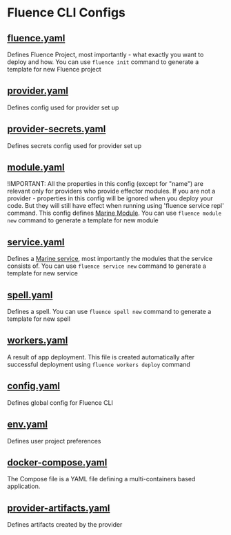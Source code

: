# Fluence CLI Configs

## [fluence.yaml](./fluence.md)

Defines Fluence Project, most importantly - what exactly you want to deploy and how. You can use `fluence init` command to generate a template for new Fluence project

## [provider.yaml](./provider.md)

Defines config used for provider set up

## [provider-secrets.yaml](./provider-secrets.md)

Defines secrets config used for provider set up

## [module.yaml](./module.md)

!IMPORTANT: All the properties in this config (except for "name") are relevant only for providers who provide effector modules. If you are not a provider - properties in this config will be ignored when you deploy your code. But they will still have effect when running using 'fluence service repl' command. This config defines [Marine Module](https://fluence.dev/docs/build/concepts/#modules). You can use `fluence module new` command to generate a template for new module

## [service.yaml](./service.md)

Defines a [Marine service](https://fluence.dev/docs/build/concepts/#services), most importantly the modules that the service consists of. You can use `fluence service new` command to generate a template for new service

## [spell.yaml](./spell.md)

Defines a spell. You can use `fluence spell new` command to generate a template for new spell

## [workers.yaml](./workers.md)

A result of app deployment. This file is created automatically after successful deployment using `fluence workers deploy` command

## [config.yaml](./config.md)

Defines global config for Fluence CLI

## [env.yaml](./env.md)

Defines user project preferences

## [docker-compose.yaml](./docker-compose.md)

The Compose file is a YAML file defining a multi-containers based application.

## [provider-artifacts.yaml](./provider-artifacts.md)

Defines artifacts created by the provider